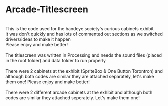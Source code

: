 # Arcade-Titlescreen
</br>
This is the code used for the handeye society's curious cabinets exhibit </br>
It was don't quickly and has lots of commented out sections as we switched drivers/ideas to make it happen </br>
Please enjoy and make better!</br></br>
The titlescreen was written in Processing and needs the sound files (placed in the root folder) and data folder to run properly</br></br>
There were 2 cabinets at the exhibit (SpriteBox & One Button Torontron) and although both codes are similar they are attached separately, let's make them one!
Please enjoy and make better!</br></br>
There were 2 different arcade cabinets at the exhibit and although both codes are similar they attached seperately.  Let's make them one!
